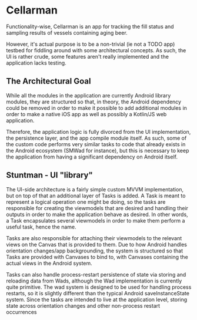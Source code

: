 # Cellarman
Functionality-wise, Cellarman is an app for tracking the fill status and sampling results of
vessels containing aging beer.

However, it's actual purpose is to be a non-trivial (ie not a TODO app) testbed for fiddling
around with some architectural concepts. As such, the UI is rather crude, some features aren't
 really implemented and the application lacks testing.

## The Architectural Goal
While all the modules in the application are currently Android library modules, they are structured
so that, in theory, the Android dependency could be removed in order to make it possible to add
additional modules in order to make a native iOS app as well as possibly a Kotlin/JS web application.

Therefore, the application logic is fully divorced from the UI implementation, the persistence
layer, and the app compile module itself. As such, some of the custom code performs very similar
tasks to code that already exists in the Android ecosystem (SMWad for instance), but this is
necessary to keep the application from having a significant dependency on Android itself.

## Stuntman - UI "library"
The UI-side architecture is a fairly simple custom MVVM implementation, but on top of that
an additional layer of Tasks is added. A Task is meant to represent a logical operation one
might be doing, so the tasks are responsible for creating the viewmodels that are desired
and handling their outputs in order to make the application behave as desired. In other words,
a Task encapsulates several viewmodels in order to make them perform a useful task, hence the name.

Tasks are also responsible for attaching their viewmodels to the relevant views on the Canvas that
is provided to them. Due to how Android handles orientation changes/app backgrounding, the system
is structured so that Tasks are provided with Canvases to bind to, with Canvases containing the
actual views in the Android system.

Tasks can also handle process-restart persistence of state via storing and reloading data from
Wads, although the Wad implementation is currently quite primitive. The wad system is designed to
be used for handling process restarts, so it is slightly different than the typical Android
saveInstanceState system. Since the tasks are intended to live at the application level, storing
state across orientation changes and other non-process restart occurrences